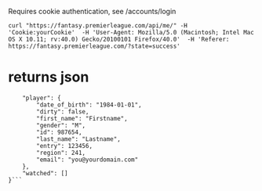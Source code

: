 Requires cookie authentication, see /accounts/login

`curl "https://fantasy.premierleague.com/api/me/" -H 'Cookie:yourCookie'  -H 'User-Agent: Mozilla/5.0 (Macintosh; Intel Mac OS X 10.11; rv:40.0) Gecko/20100101 Firefox/40.0'  -H 'Referer: https://fantasy.premierleague.com/?state=success'`

# returns json
```{
	"player": {
		"date_of_birth": "1984-01-01",
		"dirty": false,
		"first_name": "Firstname",
		"gender": "M",
		"id": 987654,
		"last_name": "Lastname",
		"entry": 123456,
		"region": 241,
		"email": "you@yourdomain.com"
	},
	"watched": []
}```
